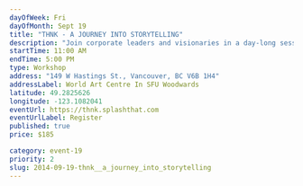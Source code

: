 ```yaml
---
dayOfWeek: Fri
dayOfMonth: Sept 19
title: "THNK - A JOURNEY INTO STORYTELLING"
description: "Join corporate leaders and visionaries in a day-long session to uncover storytelling techniques that harness your passion and purpose. Make new connections to the leaders in the community, practice innovation tactics, and walk away with the story you've been trying to tell."
startTime: 11:00 AM
endTime: 5:00 PM
type: Workshop
address: "149 W Hastings St., Vancouver, BC V6B 1H4"
addressLabel: World Art Centre In SFU Woodwards
latitude: 49.2825626
longitude: -123.1082041
eventUrl: https://thnk.splashthat.com
eventUrlLabel: Register
published: true
price: $185

category: event-19
priority: 2
slug: 2014-09-19-thnk__a_journey_into_storytelling
---
```

